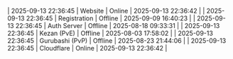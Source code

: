 | 2025-09-13 22:36:45 | Website | Online | 2025-09-13 22:36:42 |
| 2025-09-13 22:36:45 | Registration | Offline | 2025-09-09 16:40:23 |
| 2025-09-13 22:36:45 | Auth Server | Offline | 2025-08-18 09:33:31 |
| 2025-09-13 22:36:45 | Kezan (PvE) | Offline | 2025-08-03 17:58:02 |
| 2025-09-13 22:36:45 | Gurubashi (PvP) | Offline | 2025-08-23 21:44:06 |
| 2025-09-13 22:36:45 | Cloudflare | Online | 2025-09-13 22:36:42 |
